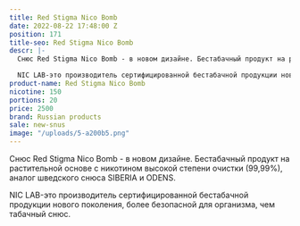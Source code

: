 ```yaml
---
title: Red Stigma Nico Bomb
date: 2022-08-22 17:48:00 Z
position: 171
title-seo: Red Stigma Nico Bomb
descr: |-
  Снюс Red Stigma Nico Bomb - в новом дизайне. Бестабачный продукт на растительной основе с никотином высокой степени очистки (99,99%), аналог шведского снюса SIBERIA и ODENS.

  NIC LAB-это производитель сертифицированной бестабачной продукции нового поколения, более безопасной для организма, чем табачный снюс.
product-name: Red Stigma Nico Bomb
nicotine: 150
portions: 20
price: 2500
brand: Russian products
sale: new-snus
image: "/uploads/5-a200b5.png"
---
```


Снюс Red Stigma Nico Bomb - в новом дизайне. Бестабачный продукт на растительной основе с никотином высокой степени очистки (99,99%), аналог шведского снюса SIBERIA и ODENS.

NIC LAB-это производитель сертифицированной бестабачной продукции нового поколения, более безопасной для организма, чем табачный снюс.